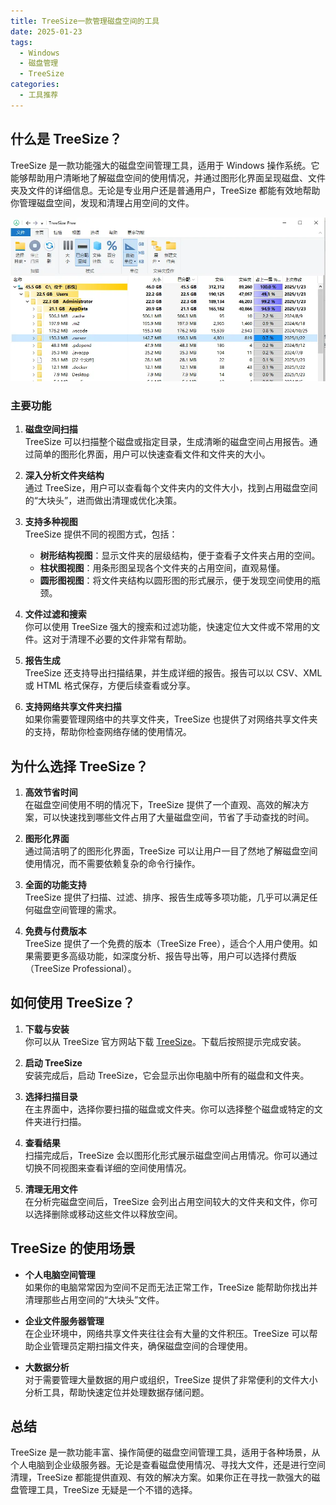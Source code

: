 ```yaml
---
title: TreeSize一款管理磁盘空间的工具
date: 2025-01-23
tags:
  - Windows
  - 磁盘管理
  - TreeSize
categories:
  - 工具推荐
---
```


## 什么是 TreeSize？

TreeSize 是一款功能强大的磁盘空间管理工具，适用于 Windows 操作系统。它能够帮助用户清晰地了解磁盘空间的使用情况，并通过图形化界面呈现磁盘、文件夹及文件的详细信息。无论是专业用户还是普通用户，TreeSize 都能有效地帮助你管理磁盘空间，发现和清理占用空间的文件。

![](https://github.com/hfshaobing/picx-images-hosting/raw/master/20250123/Snipaste_2025-01-23_08-36-20.1d54bcrru9j4.webp)

### 主要功能

1. **磁盘空间扫描**  
   TreeSize 可以扫描整个磁盘或指定目录，生成清晰的磁盘空间占用报告。通过简单的图形化界面，用户可以快速查看文件和文件夹的大小。

2. **深入分析文件夹结构**  
   通过 TreeSize，用户可以查看每个文件夹内的文件大小，找到占用磁盘空间的“大块头”，进而做出清理或优化决策。

3. **支持多种视图**  
   TreeSize 提供不同的视图方式，包括：
   - **树形结构视图**：显示文件夹的层级结构，便于查看子文件夹占用的空间。
   - **柱状图视图**：用条形图呈现各个文件夹的占用空间，直观易懂。
   - **圆形图视图**：将文件夹结构以圆形图的形式展示，便于发现空间使用的瓶颈。

4. **文件过滤和搜索**  
   你可以使用 TreeSize 强大的搜索和过滤功能，快速定位大文件或不常用的文件。这对于清理不必要的文件非常有帮助。

5. **报告生成**  
   TreeSize 还支持导出扫描结果，并生成详细的报告。报告可以以 CSV、XML 或 HTML 格式保存，方便后续查看或分享。

6. **支持网络共享文件夹扫描**  
   如果你需要管理网络中的共享文件夹，TreeSize 也提供了对网络共享文件夹的支持，帮助你检查网络存储的使用情况。



## 为什么选择 TreeSize？

1. **高效节省时间**  
   在磁盘空间使用不明的情况下，TreeSize 提供了一个直观、高效的解决方案，可以快速找到哪些文件占用了大量磁盘空间，节省了手动查找的时间。

2. **图形化界面**  
   通过简洁明了的图形化界面，TreeSize 可以让用户一目了然地了解磁盘空间使用情况，而不需要依赖复杂的命令行操作。

3. **全面的功能支持**  
   TreeSize 提供了扫描、过滤、排序、报告生成等多项功能，几乎可以满足任何磁盘空间管理的需求。

4. **免费与付费版本**  
   TreeSize 提供了一个免费的版本（TreeSize Free），适合个人用户使用。如果需要更多高级功能，如深度分析、报告导出等，用户可以选择付费版（TreeSize Professional）。



## 如何使用 TreeSize？

1. **下载与安装**  
   你可以从 TreeSize 官方网站下载 [TreeSize](https://www.jam-software.com/treesize_free)。下载后按照提示完成安装。

2. **启动 TreeSize**  
   安装完成后，启动 TreeSize，它会显示出你电脑中所有的磁盘和文件夹。

3. **选择扫描目录**  
   在主界面中，选择你要扫描的磁盘或文件夹。你可以选择整个磁盘或特定的文件夹进行扫描。

4. **查看结果**  
   扫描完成后，TreeSize 会以图形化形式展示磁盘空间占用情况。你可以通过切换不同视图来查看详细的空间使用情况。

5. **清理无用文件**  
   在分析完磁盘空间后，TreeSize 会列出占用空间较大的文件夹和文件，你可以选择删除或移动这些文件以释放空间。



## TreeSize 的使用场景

- **个人电脑空间管理**  
  如果你的电脑常常因为空间不足而无法正常工作，TreeSize 能帮助你找出并清理那些占用空间的“大块头”文件。

- **企业文件服务器管理**  
  在企业环境中，网络共享文件夹往往会有大量的文件积压。TreeSize 可以帮助企业管理员定期扫描文件夹，确保磁盘空间的合理使用。

- **大数据分析**  
  对于需要管理大量数据的用户或组织，TreeSize 提供了非常便利的文件大小分析工具，帮助快速定位并处理数据存储问题。



## 总结

TreeSize 是一款功能丰富、操作简便的磁盘空间管理工具，适用于各种场景，从个人电脑到企业级服务器。无论是查看磁盘使用情况、寻找大文件，还是进行空间清理，TreeSize 都能提供直观、有效的解决方案。如果你正在寻找一款强大的磁盘管理工具，TreeSize 无疑是一个不错的选择。
